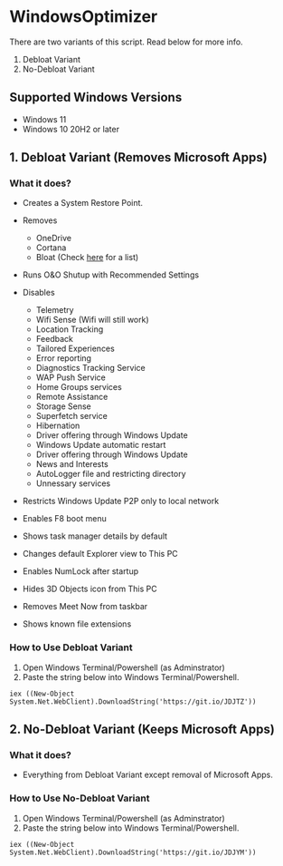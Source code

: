 # WindowsOptimizer
There are two variants of this script. Read below for more info.
1. Debloat Variant
2. No-Debloat Variant


## Supported Windows Versions
- Windows 11
- Windows 10 20H2 or later


## 1. Debloat Variant (Removes Microsoft Apps)

### What it does?
- Creates a System Restore Point.
- Removes 
    - OneDrive
    - Cortana
    - Bloat (Check [here](https://github.com/haridhayal11/WindowsOptimizer/blob/main/optimizer.ps1#L84) for a list)
- Runs O&O Shutup with Recommended Settings
- Disables 
    - Telemetry
    - Wifi Sense (Wifi will still work)
    - Location Tracking
    - Feedback
    - Tailored Experiences
    - Error reporting
    - Diagnostics Tracking Service
    - WAP Push Service
    - Home Groups services
    - Remote Assistance
    - Storage Sense
    - Superfetch service
    - Hibernation
    - Driver offering through Windows Update
    - Windows Update automatic restart
    - Driver offering through Windows Update
    - News and Interests
    - AutoLogger file and restricting directory
    - Unnessary services

- Restricts Windows Update P2P only to local network    
- Enables F8 boot menu
- Shows task manager details by default
- Changes default Explorer view to This PC
- Enables NumLock after startup
- Hides 3D Objects icon from This PC
- Removes Meet Now from taskbar
- Shows known file extensions

### How to Use Debloat Variant
1. Open Windows Terminal/Powershell (as Adminstrator)
2. Paste the string below into Windows Terminal/Powershell.
```
iex ((New-Object System.Net.WebClient).DownloadString('https://git.io/JDJTZ'))
```


## 2. No-Debloat Variant (Keeps Microsoft Apps)

### What it does?
- Everything from Debloat Variant except removal of Microsoft Apps.

### How to Use No-Debloat Variant
1. Open Windows Terminal/Powershell (as Adminstrator)
2. Paste the string below into Windows Terminal/Powershell.
```
iex ((New-Object System.Net.WebClient).DownloadString('https://git.io/JDJYM'))
```
